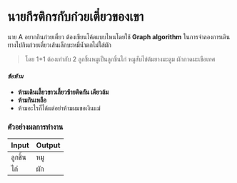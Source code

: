 # นายกีรติกรกับก๋วยเตี๋ยวของเขา

นาย A อยากกินก๋วยเตี๋ยว ต้องเขียนโค้ดแบบไหนโดยใช้ **Graph algorithm** ในการจำลองการเดินทางไปกินก๋วยเตี๋ยวเส้นเล็กบะหมี่น้ำตกไม่ใส่ผัก

> โดย 1+1 ต้องเท่ากับ 2 ลูกชิ้นหมูเป็นลูกชิ้นไก่ หมูสับไข่ต้มยางมะตูม ผักกาดมะเขือเทศ

#### ***ข้อห้าม***
- **ห้ามเดินเลี้ยวขาวเลี้ยวซ้ายติดกัน เดียวล้ม**
- **ห้ามกินเหลือ**
- ห้ามอะไรก็ได้แต่อย่าห้ามผมขอเงินแม่

### ตัวอย่างผลการทำงาน

| Input | Output |
| ----- | ------ |
| ลูกชิ้น  | หมู     |
| ไก่    | ผัก     |
